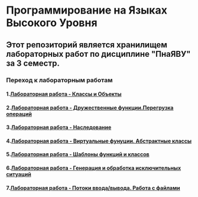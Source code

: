 # Программирование на Языках Высокого Уровня


## Этот репозиторий является хранилищем лабораторных работ по дисциплине "ПнаЯВУ" за 3 семестр.


### Переход к лабораторным работам

#### 1.[Лабораторная работа - Классы и Объекты ](https://github.com/rottesy/allLabs3Sem/tree/main/lab1)
#### 2.[Лабораторная работа - Дружественные функции.Перегрузка операций](https://github.com/rottesy/allLabs3Sem/tree/main/lab2)
#### 3.[Лабораторная работа - Наследование](https://github.com/rottesy/allLabs3Sem/tree/main/lab3)
#### 4.[Лабораторная работа - Виртуальные фунуции. Абстрактные классы](https://github.com/rottesy/allLabs3Sem/tree/main/lab4)
#### 5.[Лабораторная работа - Шаблоны функций и классов](https://github.com/rottesy/allLabs3Sem/tree/main/lab5)
#### 6.[Лабораторная работа - Генерация и обработка исключительных ситуаций](https://github.com/rottesy/allLabs3Sem/tree/main/lab6)
#### 7.[Лабораторная работа - Потоки ввода/вывода. Работа с файлами](https://github.com/rottesy/allLabs3Sem/tree/main/lab7)